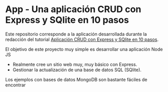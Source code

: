 # App - Una aplicación CRUD con Express y SQlite en 10 pasos

Este repositorio corresponde a la aplicación desarrollada durante la redacción del tutorial
[Aplicación CRUD con Express y SQlite en 10 pasos](https://blog.pagesd.info/2019/09/11/crud-avec-express-sqlite-10-etapes/).

El objetivo de este proyecto muy simple es desarrollar una aplicación Node JS

* Realmente cree un sitio web muy, muy básico con Express.
* Gestionar la actualización de una base de datos SQL (SQlite).

Los ejemplos con bases de datos MongoDB son bastante fáciles de encontrar
